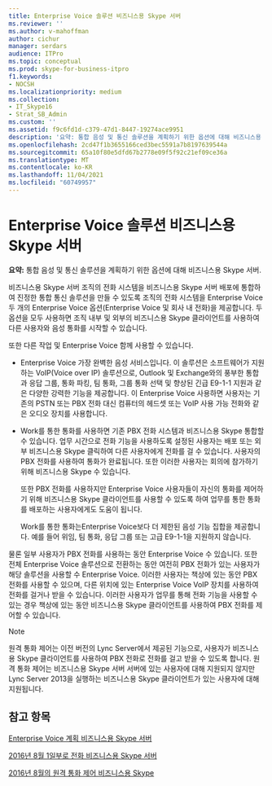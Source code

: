 ```yaml
---
title: Enterprise Voice 솔루션 비즈니스용 Skype 서버
ms.reviewer: ''
ms.author: v-mahoffman
author: cichur
manager: serdars
audience: ITPro
ms.topic: conceptual
ms.prod: skype-for-business-itpro
f1.keywords:
- NOCSH
ms.localizationpriority: medium
ms.collection:
- IT_Skype16
- Strat_SB_Admin
ms.custom: ''
ms.assetid: f9c6fd1d-c379-47d1-8447-19274ace9951
description: '요약: 통합 음성 및 통신 솔루션을 계획하기 위한 옵션에 대해 비즈니스용 Skype 서버.'
ms.openlocfilehash: 2cd47f1b3655166ced3bec5591a7b8197639544a
ms.sourcegitcommit: 65a10f80e5dfd67b2778e09f5f92c21ef09ce36a
ms.translationtype: MT
ms.contentlocale: ko-KR
ms.lasthandoff: 11/04/2021
ms.locfileid: "60749957"
---
```

# <a name="plan-your-enterprise-voice-solution-in-skype-for-business-server"></a>Enterprise Voice 솔루션 비즈니스용 Skype 서버
 
**요약:** 통합 음성 및 통신 솔루션을 계획하기 위한 옵션에 대해 비즈니스용 Skype 서버.
  
비즈니스용 Skype 서버 조직의 전화 시스템을 비즈니스용 Skype 서버 배포에 통합하여 진정한 통합 통신 솔루션을 만들 수 있도록 조직의 전화 시스템을 Enterprise Voice 두 개의 Enterprise Voice 옵션(Enterprise Voice 및 회사 내 전화)을 제공합니다. 두 옵션을 모두 사용하면 조직 내부 및 외부의 비즈니스용 Skype 클라이언트를 사용하여 다른 사용자와 음성 통화를 시작할 수 있습니다.
  
또한 다른 작업 및 Enterprise Voice 함께 사용할 수 있습니다.
  
- Enterprise Voice 가장 완벽한 음성 서비스입니다. 이 솔루션은 소프트웨어가 지원하는 VoIP(Voice over IP) 솔루션으로, Outlook 및 Exchange와의 풍부한 통합과 응답 그룹, 통화 파킹, 팀 통화, 그룹 통화 선택 및 향상된 긴급 E9-1-1 지원과 같은 다양한 강력한 기능을 제공합니다. 이 Enterprise Voice 사용하면 사용자는 기존의 PSTN 또는 PBX 전화 대신 컴퓨터의 헤드셋 또는 VoIP 사용 가능 전화와 같은 오디오 장치를 사용합니다.
    
- Work를 통한 통화를 사용하면 기존 PBX 전화 시스템과 비즈니스용 Skype 통합할 수 있습니다. 업무 시간으로 전화 기능을 사용하도록 설정된 사용자는 배포 또는 외부 비즈니스용 Skype 클릭하여 다른 사용자에게 전화를 걸 수 있습니다. 사용자의 PBX 전화를 사용하여 통화가 완료됩니다. 또한 이러한 사용자는 회의에 참가하기 위해 비즈니스용 Skype 수 있습니다.
    
    또한 PBX 전화를 사용하지만 Enterprise Voice 사용자들이 자신의 통화를 제어하기 위해 비즈니스용 Skype 클라이언트를 사용할 수 있도록 하여 업무를 통한 통화를 배포하는 사용자에게도 도움이 됩니다.
    
     Work를 통한 통화는Enterprise Voice보다 더 제한된 음성 기능 집합을 제공합니다. 예를 들어 위임, 팀 통화, 응답 그룹 또는 고급 E9-1-1을 지원하지 않습니다.
    
물론 일부 사용자가 PBX 전화를 사용하는 동안 Enterprise Voice 수 있습니다. 또한 전체 Enterprise Voice 솔루션으로 전환하는 동안 여전히 PBX 전화가 있는 사용자가 해당 솔루션을 사용할 수 Enterprise Voice. 이러한 사용자는 책상에 있는 동안 PBX 전화를 사용할 수 있으며, 다른 위치에 있는 Enterprise Voice VoIP 장치를 사용하여 전화를 걸거나 받을 수 있습니다. 이러한 사용자가 업무를 통해 전화 기능을 사용할 수 있는 경우 책상에 있는 동안 비즈니스용 Skype 클라이언트를 사용하여 PBX 전화를 제어할 수 있습니다.
  
> [!NOTE]
> 원격 통화 제어는 이전 버전의 Lync Server에서 제공된 기능으로, 사용자가 비즈니스용 Skype 클라이언트를 사용하여 PBX 전화로 전화를 걸고 받을 수 있도록 합니다. 원격 통화 제어는 비즈니스용 Skype 서버 서버에 있는 사용자에 대해 지원되지 않지만 Lync Server 2013을 실행하는 비즈니스용 Skype 클라이언트가 있는 사용자에 대해 지원됩니다. 
  
## <a name="see-also"></a>참고 항목


[Enterprise Voice 계획 비즈니스용 Skype 서버](enterprise-voice.md)
  
[2016년 8월 1일부로 전화 비즈니스용 Skype 서버](call-via-work.md)
  
[2016년 8월의 원격 통화 제어 비즈니스용 Skype](remote-call-control.md)

